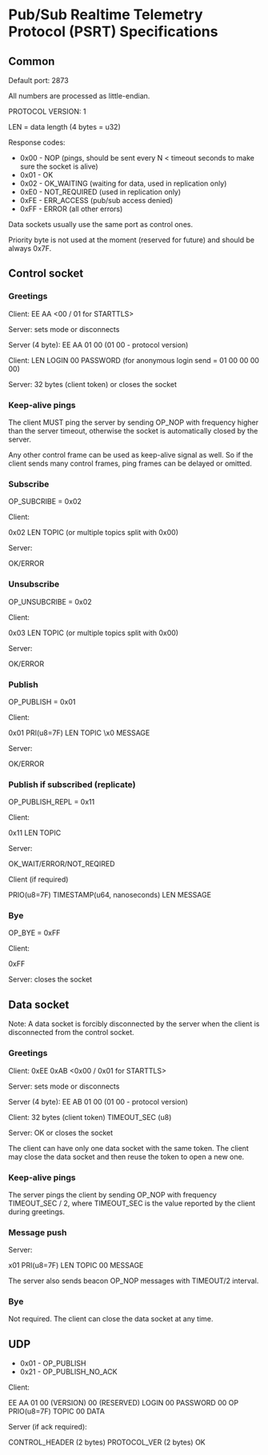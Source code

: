 # Pub/Sub Realtime Telemetry Protocol (PSRT) Specifications

## Common

Default port: 2873

All numbers are processed as little-endian.

PROTOCOL VERSION: 1

LEN = data length (4 bytes = u32)

Response codes:

* 0x00 - NOP (pings, should be sent every N < timeout seconds to make sure the
  socket is alive)
* 0x01 - OK
* 0x02 - OK\_WAITING (waiting for data, used in replication only)
* 0xE0 - NOT\_REQUIRED (used in replication only)
* 0xFE - ERR\_ACCESS (pub/sub access denied)
* 0xFF - ERROR (all other errors)

Data sockets usually use the same port as control ones.

Priority byte is not used at the moment (reserved for future) and should be
always 0x7F.

## Control socket

### Greetings

Client: EE AA <00 / 01 for STARTTLS>

Server: sets mode or disconnects

Server (4 byte): EE AA 01 00 (01 00 - protocol version)

Client: LEN LOGIN 00 PASSWORD (for anonymous login send = 01 00 00 00 00)

Server: 32 bytes (client token) or closes the socket

### Keep-alive pings

The client MUST ping the server by sending OP\_NOP with frequency higher than
the server timeout, otherwise the socket is automatically closed by the server.

Any other control frame can be used as keep-alive signal as well. So if the
client sends many control frames, ping frames can be delayed or omitted.

### Subscribe

OP\_SUBCRIBE = 0x02

Client: 

0x02 LEN TOPIC (or multiple topics split with 0x00)

Server:

OK/ERROR

### Unsubscribe

OP\_UNSUBCRIBE = 0x02

Client:

0x03 LEN TOPIC (or multiple topics split with 0x00)

Server:

OK/ERROR

### Publish

OP\_PUBLISH = 0x01

Client:

0x01 PRI(u8=7F) LEN TOPIC \x0 MESSAGE

Server:

OK/ERROR

### Publish if subscribed (replicate)

OP\_PUBLISH\_REPL = 0x11

Client:

0x11 LEN TOPIC

Server:

OK\_WAIT/ERROR/NOT\_REQIRED

Client (if required)

PRIO(u8=7F) TIMESTAMP(u64, nanoseconds) LEN MESSAGE

### Bye

OP\_BYE = 0xFF

Client:

0xFF

Server: closes the socket

## Data socket

Note: A data socket is forcibly disconnected by the server when the client is
disconnected from the control socket.

### Greetings

Client: 0xEE 0xAB <0x00 / 0x01 for STARTTLS>

Server: sets mode or disconnects

Server (4 byte): EE AB 01 00 (01 00 - protocol version)

Client: 32 bytes (client token) TIMEOUT\_SEC (u8)

Server: OK or closes the socket

The client can have only one data socket with the same token. The client may
close the data socket and then reuse the token to open a new one.

### Keep-alive pings

The server pings the client by sending OP\_NOP with frequency TIMEOUT\_SEC / 2,
where TIMEOUT\_SEC is the value reported by the client during greetings.

### Message push

Server:

x01 PRI(u8=7F) LEN TOPIC 00 MESSAGE

The server also sends beacon OP\_NOP messages with TIMEOUT/2 interval.

### Bye

Not required. The client can close the data socket at any time.

## UDP

* 0x01 - OP\_PUBLISH
* 0x21 - OP\_PUBLISH\_NO\_ACK

Client:

EE AA 01 00 (VERSION) 00 (RESERVED) LOGIN 00 PASSWORD 00 OP PRIO(u8=7F) TOPIC 00 DATA

Server (if ack required):

CONTROL\_HEADER (2 bytes) PROTOCOL\_VER (2 bytes) OK
